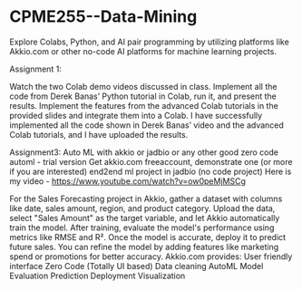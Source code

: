 # CPME255--Data-Mining 

Explore Colabs, Python, and AI pair programming by utilizing platforms like Akkio.com or other no-code AI platforms for machine learning projects.

Assignment 1:

Watch the two Colab demo videos discussed in class.
Implement all the code from Derek Banas’ Python tutorial in Colab, run it, and present the results.
Implement the features from the advanced Colab tutorials in the provided slides and integrate them into a Colab.
I have successfully implemented all the code shown in Derek Banas’ video and the advanced Colab tutorials, and I have uploaded the results.




Assignment3: Auto ML with akkio or jadbio or any other good zero code automl - trial version Get akkio.com freeaccount, demonstrate one (or more if you are interested) end2end ml project in jadbio (no code project)
Here is my video - https://www.youtube.com/watch?v=ow0peMjMSCg 

For the Sales Forecasting project in Akkio, gather a dataset with columns like date, sales amount, region, and product category. Upload the data, select "Sales Amount" as the target variable, and let Akkio automatically train the model. After training, evaluate the model's performance using metrics like RMSE and R². Once the model is accurate, deploy it to predict future sales. You can refine the model by adding features like marketing spend or promotions for better accuracy.
Akkio.com provides:
User friendly interface
Zero Code (Totally UI based)
Data cleaning
AutoML
Model Evaluation
Prediction
Deployment
Visualization
